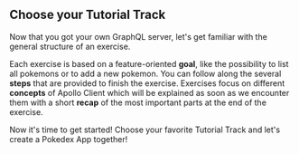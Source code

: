 ## Choose your Tutorial Track

Now that you got your own GraphQL server, let's get familiar with the general structure of an exercise.

Each exercise is based on a feature-oriented **goal**, like the possibility to list all pokemons or to add a new pokemon.
You can follow along the several **steps** that are provided to finish the exercise. Exercises focus on different
**concepts** of Apollo Client which will be explained as soon as we encounter them with a short **recap** of the
most important parts at the end of the exercise.

Now it's time to get started! Choose your favorite Tutorial Track and let's 
create a Pokedex App together!
